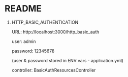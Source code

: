 # README

1. HTTP_BASIC_AUTHENTICATION
  
   URL: http://localhost:3000/http_basic_auth
   
   user: admin
   
   password: 12345678
   
   (user & password stored in ENV vars - application.yml)
   
   controller: BasicAuthResourcesController
